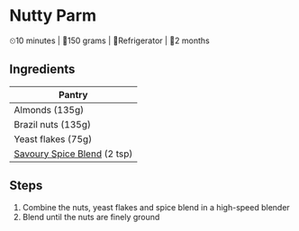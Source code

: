 # Nutty Parm

&#9202;10 minutes | &#127855;150 grams | &#127801;Refrigerator | &#129344;2 months

## Ingredients

| Pantry |
| --- |
| Almonds (135g) |
| Brazil nuts (135g) |
| Yeast flakes (75g) |
| [Savoury Spice Blend](../condiments/savoury_spice_blend.md) (2 tsp) |

## Steps

1. Combine the nuts, yeast flakes and spice blend in a high-speed blender
1. Blend until the nuts are finely ground

